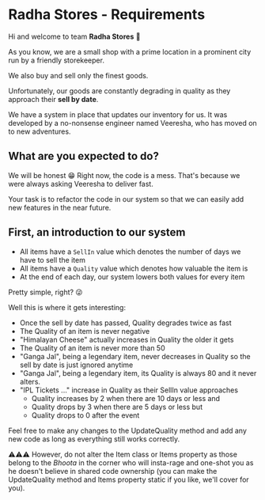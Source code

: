 Radha Stores  - Requirements
======================================

Hi and welcome to team **Radha Stores** 👋

As you know, we are a small shop with a prime location in a prominent city run by a friendly storekeeper.

We also buy and sell only the finest goods.

Unfortunately, our goods are constantly degrading in quality as they approach their **sell by date**.

We have a system in place that updates our inventory for us.  It was developed by a no-nonsense engineer named Veeresha, who has moved on to new adventures.

## What are you expected to do?

We will be honest 😁 Right now, the code is a mess.  That's because we were always asking Veeresha to deliver fast.

Your task is to refactor the code in our system so that we can easily add new features in the near future.

## First, an introduction to our system

- All items have a `SellIn` value which denotes the number of days we have to sell the item
- All items have a `Quality` value which denotes how valuable the item is
- At the end of each day, our system lowers both values for every item

Pretty simple, right? 😜

Well this is where it gets interesting:

- Once the sell by date has passed, Quality degrades twice as fast
- The Quality of an item is never negative
- "Himalayan Cheese" actually increases in Quality the older it gets
- The Quality of an item is never more than 50
- "Ganga Jal", being a legendary item, never decreases in Quality so the sell by date is just ignored anytime
- "Ganga Jal", being a legendary item, its Quality is always 80 and it never alters.
- "IPL Tickets ..." increase in Quality as their SellIn value approaches
    - Quality increases by 2 when there are 10 days or less and
    - Quality drops by 3 when there are 5 days or less but
    - Quality drops to 0 after the event

Feel free to make any changes to the UpdateQuality method and add any new code as long as everything
still works correctly.

⚠️⚠️⚠️ However, do not alter the Item class or Items property as those belong to the
_Bhoota_ in the corner who will insta-rage and one-shot you as he doesn't believe in shared code
ownership (you can make the UpdateQuality method and Items property static if you like, we'll cover
for you).
